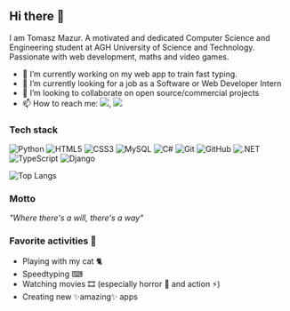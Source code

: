## Hi there 👋

I am Tomasz Mazur. A motivated and dedicated Computer Science and Engineering student at AGH University of Science and Technology. Passionate with web development, maths and video games.<br>

- 🔨 I’m currently working on my web app to train fast typing.
- 🔭 I’m currently looking for a job as a Software or Web Developer Intern
- 👯 I’m looking to collaborate on open source/commercial projects
- 📫 How to reach me: [![](https://img.shields.io/badge/facebook-3152A0?style=for-the-badge&logo=facebook&logoColor=white)](https://www.facebook.com/people/Tomasz-Mazur/pfbid02J1Gxm2V8quFt7KGSWbyVkYRhpgFKbK2n5x86gZsES1wysECPHEs9nYyxoiuXiW3il/), [![](https://img.shields.io/badge/linkedin-%230077B5.svg?style=for-the-badge&logo=linkedin)](https://www.linkedin.com/in/tomasz-mazur-023767267/)

### Tech stack
![Python](https://img.shields.io/badge/-Python-black?style=flat-round&logo=Python) 
![HTML5](https://img.shields.io/badge/-HTML5-E34F26?style=flat-round&logo=html5&logoColor=white)
![CSS3](https://img.shields.io/badge/-CSS3-1572B6?style=flat-round&logo=css3)
![MySQL](https://img.shields.io/badge/-MySQL-black?style=flat-round&logo=mysql)
![C#](https://img.shields.io/badge/-C_Sharp-430098?style=flat-round&logo=csharp)
![Git](https://img.shields.io/badge/-Git-black?style=flat-round&logo=git)
![GitHub](https://img.shields.io/badge/-GitHub-181717?style=flat-round&logo=github)
![.NET](https://img.shields.io/badge/-.NET-512BD4?style=flat-round&logo=dotnet)
![TypeScript](https://img.shields.io/badge/-TypeScript-3178C6?style=flat-round&logo=typescript&logoColor=white)
![Django](https://img.shields.io/badge/-Django-092E20?style=flat-round&logo=django&logoColor=white)

![Top Langs](https://github-readme-stats.vercel.app/api/top-langs/?username=tmaz00&hide=TeX&layout=compact&exclude_repo=onx-task)

### Motto
<i>"Where there's a will, there's a way"</i>

### Favorite activities 🤍
* Playing with my cat 🐈
* Speedtyping ⌨
* Watching movies 🎞 (especially horror 👻 and action ⚡)
* Creating new ✨amazing✨ apps

<!--
**tmaz00/tmaz00** is a ✨ _special_ ✨ repository because its `README.md` (this file) appears on your GitHub profile.

Here are some ideas to get you started:

- 🔭 I’m currently working on ...
- 🌱 I’m currently learning ...
- 👯 I’m looking to collaborate on ...
- 🤔 I’m looking for help with ...
- 💬 Ask me about ...
- 📫 How to reach me: ...
- 😄 Pronouns: ...
- ⚡ Fun fact: ...
-->
